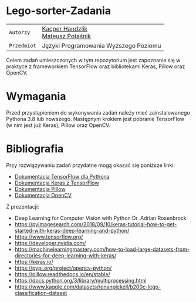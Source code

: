 # **Lego-sorter-Zadania**
|     |     |
| --- | --- | 
| `Autorzy` | [Kacper Handzlik](https://github.com/kacperson)&nbsp;&nbsp;&nbsp;&nbsp;  <br/>[Mateusz Potaśnik](https://github.com/PotasnikM)&nbsp;&nbsp;&nbsp; 
|`Przedmiot`| Języki Programowania Wyższego Poziomu 

Celem zadań umieszczonych w tym repozytorium jest zapoznanie się w praktyce z frameworkiem TensorFlow oraz bibliotekami Keras, Pillow oraz OpenCV. 
# Wymagania 
Przed przystąpieniem do wykonywania zadań należy mieć zainstalowanego Pythona 3.8 lub nowszego. Następnym krokiem jest pobranie TensorFlow (w nim jest już Keras), Pillow oraz OpenCV.
</br>
# Bibliografia
Przy rozwiązywaniu zadań przydatne mogą okazać się poniższe linki:</br>
- [Dokumentacja TensorFlow dla Pythona](https://www.tensorflow.org/api_docs/python/tf/all_symbols)
- [Dokumentacja Keras z TensorFlow](https://www.tensorflow.org/api_docs/python/tf/keras)
- [Dokumentacja Pillow](https://pillow.readthedocs.io/en/stable/)
- [Dokumentacja OpenCV](https://docs.opencv.org/4.x/)

Z prezentacji: </br>
- Deep Learning for Computer Vision with Python Dr. Adrian Rosenbrock
- https://pyimagesearch.com/2018/09/10/keras-tutorial-how-to-get-started-with-keras-deep-learning-and-python/
- https://www.tensorflow.org/
- https://developer.nvidia.com/
- https://machinelearningmastery.com/how-to-load-large-datasets-from-directories-for-deep-learning-with-keras/
- https://keras.io/
- https://pypi.org/project/opencv-python/
- https://pillow.readthedocs.io/en/stable/
- https://docs.python.org/3/library/multiprocessing.html
- https://www.kaggle.com/datasets/ronanpickell/b200c-lego-classification-dataset
